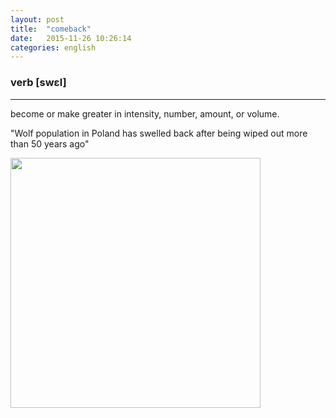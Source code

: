 ```yaml
---
layout: post
title:  "comeback"
date:   2015-11-26 10:26:14
categories: english
---
```

### verb [swɛl]
-----------

become or make greater in intensity, number, amount, or volume.

"Wolf population in Poland has swelled back after being wiped out more than 50 years ago"

<img width='400' src="http://scienceinpoland.pap.pl/Data/Thumbs/_plugins/information/403362/MTAyNHg3Njg,18341552_18229266.jpg"/>